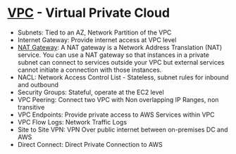 # [VPC](https://docs.aws.amazon.com/vpc/latest/userguide/what-is-amazon-vpc.html) - Virtual Private Cloud

- Subnets: Tied to an AZ, Network Partition of the VPC
- Internet Gateway: Provide internet access at VPC level
- [NAT Gateway](https://docs.aws.amazon.com/vpc/latest/userguide/vpc-nat-gateway.html): A NAT gateway is a Network Address Translation (NAT) service. You can use a NAT gateway so that instances in a private subnet can connect to services outside your VPC but external services cannot initiate a connection with those instances.
- NACL: Network Access Control List - Stateless, subnet rules for inbound and outbound
- Security Groups: Stateful, operate at the EC2 level
- VPC Peering: Connect two VPC with Non overlapping IP Ranges, non transitive
- VPC Endpoints: Provide private access to AWS Services within VPC
- VPC Flow Logs: Network Traffic Logs
- Site to Site VPN: VPN Over public internet between on-premises DC and AWS
- Direct Connect: Direct Private Connection to AWS 
